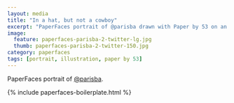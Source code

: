 ```yaml
---
layout: media
title: "In a hat, but not a cowboy"
excerpt: "PaperFaces portrait of @parisba drawn with Paper by 53 on an iPad."
image: 
  feature: paperfaces-parisba-2-twitter-lg.jpg
  thumb: paperfaces-parisba-2-twitter-150.jpg
category: paperfaces
tags: [portrait, illustration, paper by 53]
---
```


PaperFaces portrait of [@parisba](http://twitter.com/parisba).

{% include paperfaces-boilerplate.html %}